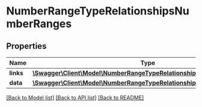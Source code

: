 # NumberRangeTypeRelationshipsNumberRanges

## Properties
Name | Type | Description | Notes
------------ | ------------- | ------------- | -------------
**links** | [**\Swagger\Client\Model\NumberRangeTypeRelationshipsNumberRangesLinks**](NumberRangeTypeRelationshipsNumberRangesLinks.md) |  | [optional] 
**data** | [**\Swagger\Client\Model\NumberRangeTypeRelationshipsNumberRangesData[]**](NumberRangeTypeRelationshipsNumberRangesData.md) |  | [optional] 

[[Back to Model list]](../../README.md#documentation-for-models) [[Back to API list]](../../README.md#documentation-for-api-endpoints) [[Back to README]](../../README.md)

